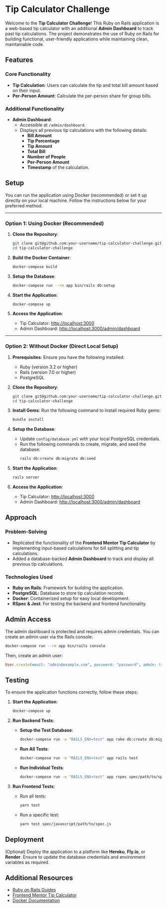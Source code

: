 # Tip Calculator Challenge

Welcome to the **Tip Calculator Challenge**! This Ruby on Rails application is a web-based tip calculator with an additional **Admin Dashboard** to track past tip calculations. The project demonstrates the use of Ruby on Rails for building functional, user-friendly applications while maintaining clean, maintainable code.

## Features

### Core Functionality
- **Tip Calculation**: Users can calculate the tip and total bill amount based on their input.
- **Per-Person Amount**: Calculate the per-person share for group bills.

### Additional Functionality
- **Admin Dashboard**:
  - Accessible at `/admin/dashboard`.
  - Displays all previous tip calculations with the following details:
    - **Bill Amount**
    - **Tip Percentage**
    - **Tip Amount**
    - **Total Bill**
    - **Number of People**
    - **Per-Person Amount**
    - **Timestamp** of the calculation.

## Setup

You can run the application using Docker (recommended) or set it up directly on your local machine. Follow the instructions below for your preferred method.

---

### Option 1: Using Docker (Recommended)

1. **Clone the Repository**:
   ```bash
   git clone git@github.com:your-username/tip-calculator-challenge.git
   cd tip-calculator-challenge
   ```

2. **Build the Docker Container**:
   ```bash
   docker-compose build
   ```

3. **Setup the Database**:
   ```bash
   docker-compose run --rm app bin/rails db:setup
   ```

4. **Start the Application**:
   ```bash
   docker-compose up
   ```

5. **Access the Application**:
   - Tip Calculator: [http://localhost:3000](http://localhost:3000)
   - Admin Dashboard: [http://localhost:3000/admin/dashboard](http://localhost:3000/admin/dashboard)

---

### Option 2: Without Docker (Direct Local Setup)

1. **Prerequisites**:
   Ensure you have the following installed:
   - Ruby (version 3.2 or higher)
   - Rails (version 7.0 or higher)
   - PostgreSQL

2. **Clone the Repository**:
   ```bash
   git clone git@github.com:your-username/tip-calculator-challenge.git
   cd tip-calculator-challenge
   ```

3. **Install Gems**:
   Run the following command to install required Ruby gems:
   ```bash
   bundle install
   ```

4. **Setup the Database**:
   - Update `config/database.yml` with your local PostgreSQL credentials.
   - Run the following commands to create, migrate, and seed the database:
     ```bash
     rails db:create db:migrate db:seed
     ```

5. **Start the Application**:
   ```bash
   rails server
   ```

6. **Access the Application**:
   - Tip Calculator: [http://localhost:3000](http://localhost:3000)
   - Admin Dashboard: [http://localhost:3000/admin/dashboard](http://localhost:3000/admin/dashboard)

## Approach

### Problem-Solving
- Replicated the functionality of the **Frontend Mentor Tip Calculator** by implementing input-based calculations for bill splitting and tip calculations.
- Added a database-backed **Admin Dashboard** to track and display all previous tip calculations.

### Technologies Used
- **Ruby on Rails**: Framework for building the application.
- **PostgreSQL**: Database to store tip calculation records.
- **Docker**: Containerized setup for easy local development.
- **RSpec & Jest**: For testing the backend and frontend functionality.

## Admin Access
The admin dashboard is protected and requires admin credentials. You can create an admin user via the Rails console:
```bash
docker-compose run --rm app bin/rails console
```
Then, create an admin user:
```ruby
User.create(email: "admin@example.com", password: "password", admin: true)
```

## Testing

To ensure the application functions correctly, follow these steps:

1. **Start the Application**:
   ```bash
   docker-compose up
   ```

2. **Run Backend Tests**:
   - **Setup the Test Database**:
     ```bash
     docker-compose run -e "RAILS_ENV=test" app rake db:create db:migrate
     ```
   - **Run All Tests**:
     ```bash
     docker-compose run -e "RAILS_ENV=test" app rails test
     ```
   - **Run Individual Tests**:
     ```bash
     docker-compose run -e "RAILS_ENV=test" app rspec spec/path/to/spec.rb
     ```

3. **Run Frontend Tests**:
   - Run all tests:
     ```bash
     yarn test
     ```
   - Run a specific test:
     ```bash
     yarn test spec/javascript/path/to/spec.js
     ```

## Deployment

(Optional) Deploy the application to a platform like **Heroku**, **Fly.io**, or **Render**. Ensure to update the database credentials and environment variables as required.

## Additional Resources

- [Ruby on Rails Guides](https://guides.rubyonrails.org/)
- [Frontend Mentor Tip Calculator](https://www.frontendmentor.io/challenges/tip-calculator-app-ugJNGbJUX)
- [Docker Documentation](https://www.docker.com)
